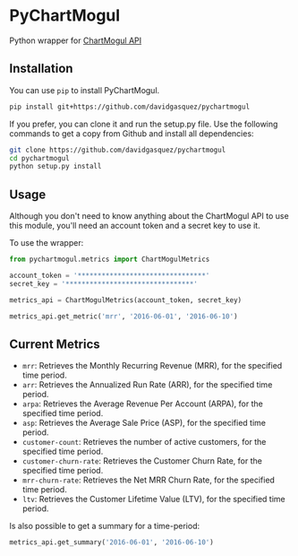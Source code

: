 # PyChartMogul
Python wrapper for [ChartMogul API](https://dev.chartmogul.com/docs)

## Installation
You can use `pip` to install PyChartMogul.

```bash
pip install git+https://github.com/davidgasquez/pychartmogul
```

If you prefer, you can clone it and run the setup.py file. Use the following
commands to get a copy from Github and install all dependencies:

```bash
git clone https://github.com/davidgasquez/pychartmogul
cd pychartmogul
python setup.py install
```

## Usage

Although you don't need to know anything about the ChartMogul API to use this
module, you'll need an account token and a secret key to use it.

To use the wrapper:

```python
from pychartmogul.metrics import ChartMogulMetrics

account_token = '********************************'
secret_key = '********************************'

metrics_api = ChartMogulMetrics(account_token, secret_key)

metrics_api.get_metric('mrr', '2016-06-01', '2016-06-10')
```

## Current Metrics

- `mrr`: Retrieves the Monthly Recurring Revenue (MRR), for the specified time period.
- `arr`: Retrieves the Annualized Run Rate (ARR), for the specified time period.
- `arpa`: Retrieves the Average Revenue Per Account (ARPA), for the specified time period.
- `asp`: Retrieves the Average Sale Price (ASP), for the specified time period.
- `customer-count`: Retrieves the number of active customers, for the specified time period.
- `customer-churn-rate`: Retrieves the Customer Churn Rate, for the specified time period.
- `mrr-churn-rate`: Retrieves the Net MRR Churn Rate, for the specified time period.
- `ltv`: Retrieves the Customer Lifetime Value (LTV), for the specified time period.

Is also possible to get a summary for a time-period:

```python
metrics_api.get_summary('2016-06-01', '2016-06-10')
```
